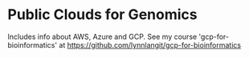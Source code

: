 # Public Clouds for Genomics

Includes info about AWS, Azure and GCP.  See my course 'gcp-for-bioinformatics' at https://github.com/lynnlangit/gcp-for-bioinformatics